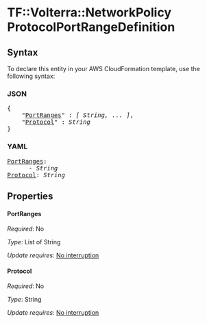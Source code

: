 # TF::Volterra::NetworkPolicy ProtocolPortRangeDefinition

## Syntax

To declare this entity in your AWS CloudFormation template, use the following syntax:

### JSON

<pre>
{
    "<a href="#portranges" title="PortRanges">PortRanges</a>" : <i>[ String, ... ]</i>,
    "<a href="#protocol" title="Protocol">Protocol</a>" : <i>String</i>
}
</pre>

### YAML

<pre>
<a href="#portranges" title="PortRanges">PortRanges</a>: <i>
      - String</i>
<a href="#protocol" title="Protocol">Protocol</a>: <i>String</i>
</pre>

## Properties

#### PortRanges

_Required_: No

_Type_: List of String

_Update requires_: [No interruption](https://docs.aws.amazon.com/AWSCloudFormation/latest/UserGuide/using-cfn-updating-stacks-update-behaviors.html#update-no-interrupt)

#### Protocol

_Required_: No

_Type_: String

_Update requires_: [No interruption](https://docs.aws.amazon.com/AWSCloudFormation/latest/UserGuide/using-cfn-updating-stacks-update-behaviors.html#update-no-interrupt)

